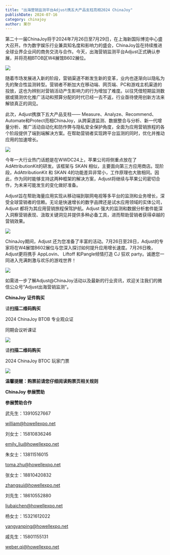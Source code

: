 ```yaml
---
title: "出海营销监测平台Adjust携五大产品支柱亮相2024 ChinaJoy"
publishDate: 2024-07-16
category: chinajoy
author: 莱尔
---
```


第二十一届ChinaJoy将于2024年7月26日至7月29日，在上海新国际博览中心盛大召开。作为数字娱乐行业兼具知名度和影响力的盛会，ChinaJoy旨在持续推进全球业界企业间的商务交流与合作。今天，出海营销监测平台Adjust正式确认参展，并将亮相BTOB区W4展馆B602展位。

![](https://ec-net-1251389766.cos.ap-shanghai.myqcloud.com/wp-content/uploads/2024/07/20240716203620266.png)

随着市场发展进入新的阶段，营销渠道不断发生新的变革，业内也逐渐向以隐私为先的聚合性监测转型。营销者不断加大在移动端、网页端、PC和游戏主机渠道的投放，这也为辨别对营销活动产生影响力的行为增加了难度。以往凭借短期监测数据或猜测优化推广活动和预算分配的时代已经一去不返，行业亟待使用创新方法来解锁真正的洞见。

此次，Adjust携旗下五大产品支柱—— Measure、Analyze、Recommend、Automate和Protect亮相ChinaJoy，从跨渠道监测、数据整合与分析、新一代增量分析、推广活动自动化和防作弊与隐私安全保护角度，全面为应用营销旅程的各个阶段提供了端到端解决方案。在帮助营销者实现跨平台监测的同时，优化并推动应用的加速增长。

![](https://ec-net-1251389766.cos.ap-shanghai.myqcloud.com/wp-content/uploads/2024/07/20240716203623672.png)

今年一大行业热门话题是在WWDC24上，苹果公司将侧重点放在了AdAttributionKit的研发。该框架与 SKAN 相似，主要面向第三方应用商店。现阶段，AdAttributionKit 和 SKAN 4的功能差异非常小，工作原理也大致相同。因此，作为同时能够支持这两种框架的解决方案，Adjust将继续与苹果公司密切合作，为未来可能发生的变化做好准备。

Adjust旨在帮助海量应用实现从移动端到联网电视等多平台的监测和业务增长，深受全球营销者的信赖。无论是快速增长的数字品牌还是试水应用领域的实体公司，Adjust 都将为其应用营销旅程保驾护航。Adjust 强大的监测和数据分析套件能深入洞察营销表现、汲取关键洞见并提供多种必备工具，进而帮助营销者获得卓越的营销效果。

![](https://ec-net-1251389766.cos.ap-shanghai.myqcloud.com/wp-content/uploads/2024/07/20240716203626226.png)

ChinaJoy期间，Adjust 还为您准备了丰富的活动。7月26日至28日，Adjust的专家将在W4展馆B602展位与您深入探讨如何提升应用增长速度。7月26日晚，Adjust更将携手 AppLovin、 Liftoff 和Pangle倾情打造 CJ 狂欢 party。诚邀您一同进入充满刺激与欢乐的游戏世界！

![](https://ec-net-1251389766.cos.ap-shanghai.myqcloud.com/wp-content/uploads/2024/07/20240716203646631-576x1024.png)

如需进一步了解Adjust@ChinaJoy活动以及最新的行业资讯，欢迎关注我们的微信公众号“Adjust出海营销监测”。

**ChinaJoy** **证件购买**

  
请**扫描二维码购买**

2024 ChinaJoy BTOB 专业观众证

同期会议听课证

![](https://ec-net-1251389766.cos.ap-shanghai.myqcloud.com/wp-content/uploads/2024/07/20240716203650720.png)

请**扫描二维码购买**

2024 ChinaJoy BTOC 玩家门票

![](https://ec-net-1251389766.cos.ap-shanghai.myqcloud.com/wp-content/uploads/2024/07/20240716203652814.png)

**温馨提醒：购票前请您仔细阅读购票页相关规则**

**ChinaJoy** **参展赞助**

**参展赞助合作**

武先生：13910527667

[william@howellexpo.net](mailto:william@howellexpo.net)

刘女士：15810836246

[emily\_liu@howellexpo.net](mailto:emily_liu@howellexpo.net)

朱女士：13811516015

[toma.zhu@howellexpo.net](mailto:toma.zhu@howellexpo.net)

张女士：18810420832

[zhangsui@howellexpo.net](mailto:zhangsui@howellexpo.net)

刘先生：18610552880

[liubaichen@howellexpo.net](mailto:liubaichen@howellexpo.net)

杨女士：15321612022

[yangyanping@howellexpo.net](mailto:yangyanping@howellexpo.net)

戚先生：15801155131

weber.qi@howellexpo.net

